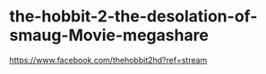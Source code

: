 the-hobbit-2-the-desolation-of-smaug-Movie-megashare
====================================================

https://www.facebook.com/thehobbit2hd?ref=stream
